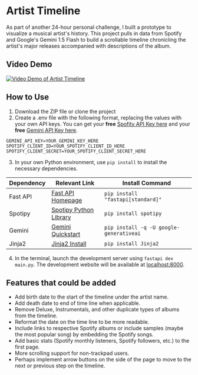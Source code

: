 # Artist Timeline
As part of another 24-hour personal challenge, I built a prototype to visualize a musical artist's history. This project pulls in data from Spotify and Google's Gemini 1.5 Flash to build a scrollable timeline chronicling the artist's major releases accompanied with descriptions of the album.

## Video Demo
[![Video Demo of Artist Timeline](https://img.youtube.com/vi/yEMMuYagO4Q/0.jpg)](https://www.youtube.com/watch?v=yEMMuYagO4Q)

## How to Use
1. Download the ZIP file or clone the project
2. Create a .env file with the following format, replacing the values with your own API keys. You can get your **free** [Spofity API Key here](https://developer.spotify.com/dashboard) and your **free** [Gemini API Key here](https://aistudio.google.com/app/u/1/apikey).
```
GEMINI_API_KEY=YOUR_GEMINI_KEY_HERE
SPOTIFY_CLIENT_ID=YOUR_SPOTIFY_CLIENT_ID_HERE
SPOTIFY_CLIENT_SECRET=YOUR_SPOTIFY_CLIENT_SECRET_HERE
```

3. In your own Python environment, use `pip install` to install the necessary dependencies.

| Dependency | Relevant Link | Install Command |
| ------------- | ---------- | ------------------ |
| Fast API | [Fast API Homepage](https://fastapi.tiangolo.com/) | `pip install "fastapi[standard]"` |
| Spotipy | [Spotipy Python Library](https://pypi.org/project/spotipy/#documentation) | `pip install spotipy` |
| Gemini | [Gemini Quickstart](https://ai.google.dev/gemini-api/docs/quickstart?authuser=1&lang=python) |`pip install -q -U google-generativeai` |
| Jinja2 | [Jinja2 Install](https://jinja.palletsprojects.com/en/3.1.x/intro/#installation) | `pip install Jinja2`|

4. In the terminal, launch the development server using `fastapi dev main.py`. The development website will be available at [localhost:8000](http://localhost:8000/).

## Features that could be added
- Add birth date to the start of the timeline under the artist name.
- Add death date to end of time line when applicable.
- Remove Deluxe, Instrumentals, and other duplicate types of albums from the timeline.
- Reformat the date on the time line to be more readable.
- Include links to respective Spotify albums or include samples (maybe the most popular song) by embedding the Spotify songs. 
- Add basic stats (Spotify monthly listeners, Spotify followers, etc.) to the first page.
- More scrolling support for non-trackpad users.
- Perhaps implement arrow buttons on the side of the page to move to the next or previous step on the timeline.

